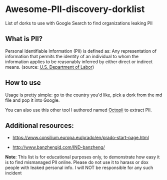 # Awesome-PII-discovery-dorklist
List of dorks to use with Google Search to find organizations leaking PII

## What is PII?
Personal Identifiable Information (PII) is defined as: Any representation of information that permits the identity of an individual to whom the information applies to be reasonably inferred by either direct or indirect means. (source: [U.S. Department of Labor](https://www.dol.gov/general/ppii#:~:text=Personal%20Identifiable%20Information%20(PII)%20is,either%20direct%20or%20indirect%20means.))

## How to use
Usage is pretty simple: go to the country you'd like, pick a dork from the md file and pop it into Google.

You can also use this other tool I authored named [Octopii](https://github.com/redhuntlabs/Octopii) to extract PII.

## Additional resources:

- https://www.consilium.europa.eu/prado/en/prado-start-page.html

- http://www.banzhengid.com/IND-banzheng/

**Note**: This list is for educational purposes only, to demonstrate how easy it is to find mismanaged PII online. Please do not use it to harass or dox people with leaked personal info. I will NOT be responsible for any such incident
